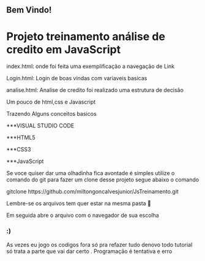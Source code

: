
<h2> Bem Vindo!</h2>


<h1>Projeto treinamento análise de credito em JavaScript</h1>

<p>index.html: onde foi feita uma exemplificação a navegação de Link
<p>Login.html: Login de boas vindas com variaveis basicas 
<p>analise.html: Analise de credito  foi realizado uma estrutura de decisão 


<p>Um pouco de html,css e Javascript</p>
<p>Trazendo Alguns conceitos basicos  </p>

<p>***VISUAL STUDIO CODE</p>
<p>***HTML5</p>
<p>***CSS3</p>
<p>***JavaScript</p>


<p> Se voce quiser dar uma olhadinha fica avontade é simples utilize o comando do git para fazer um clone desse projeto segue abaixo o comando</p>
gitclone https://github.com/miltongoncalvesjunior/JsTreinamento.git
<p>Lembre-se os arquivos tem quer estar na mesma pasta 📂</p>
<p> Em seguida abre o arquivo com o navegador de sua escolha</p>
<h3> :) </h3>





As vezes eu jogo os codigos fora só pra refazer tudo denovo
todo tutorial só trata a parte que vai dar certo . 
Programação é tentativa  e erro 
